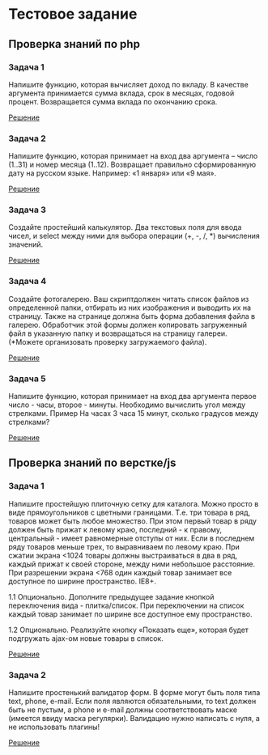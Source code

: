 # Тестовое задание 
## Проверка знаний по php
### Задача 1
Напишите функцию, которая вычисляет доход по вкладу. В качестве аргумента принимается сумма вклада, срок в месяцах, годовой процент. Возвращается сумма вклада по окончанию срока. 

[Решение](https://github.com/Snezinka/test-task-sozdavatel/tree/main/php/Deposit_income)
### Задача 2 
Напишите функцию, которая принимает на вход два аргумента – число (1..31) и номер месяца (1..12). Возвращает правильно сформированную дату на русском языке. Например: «1 января» или «9 мая».

[Решение](https://github.com/Snezinka/test-task-sozdavatel/tree/main/php/Working_with_date)
### Задача 3 
Создайте простейший калькулятор. Два текстовых поля для ввода чисел, и select между ними для выбора операции (+, -, /, *) вычисления значений.

[Решение](https://github.com/Snezinka/test-task-sozdavatel/tree/main/php/Calculator)
### Задача 4 
Создайте фотогалерею. Ваш скриптдолжен читать список файлов из определенной папки, отбирать из них изображения и выводить их на страницу. Также на странице должна быть форма добавления файла в галерею. Обработчик этой формы должен копировать загруженный файл в указанную папку и возвращаться на страницу галереи. (*Можете организовать проверку загружаемого файла). 

[Решение](https://github.com/Snezinka/test-task-sozdavatel/tree/main/php/Photo_gallery)
### Задача 5 
Напишите функцию, которая принимает на вход два аргумента первое число - часы, второе - минуты. Необходимо вычислить угол между стрелками. Пример На часах 3 часа 15 минут, сколько градусов между стрелками? 

[Решение](https://github.com/Snezinka/test-task-sozdavatel/tree/main/php/Angle_and_Clock)

## Проверка знаний по верстке/js
### Задача 1
Напишите простейшую плиточную сетку для каталога. Можно просто в виде прямоугольников с цветными границами. Т.е. три товара в ряд, товаров может быть любое множество. При этом первый товар в ряду должен быть прижат к левому краю, последний - к правому, центральный - имеет равномерные отступы от них. Если в последнем ряду товаров меньше трех, то выравниваем по левому краю. При сжатии экрана <1024 товары должны выстраиваться в два в ряд, каждый прижат к своей стороне, между ними небольшое расстояние. При разрешении экрана <768 один каждый товар занимает все доступное по ширине пространство. IE8+. 

1.1 Опционально. Дополните предыдущее задание кнопкой переключения вида - плитка/список. При переключении на список каждый товар занимает по ширине все доступное ему пространство. 

1.2 Опционально. Реализуйте кнопку «Показать еще», которая будет подгружать ajax-ом новые товары в список.

[Решение](https://github.com/Snezinka/test-task-sozdavatel/tree/main/javascript/Catalog_tile_grid)
### Задача 2
Напишите простенький валидатор форм. В форме могут быть поля типа text, phone, e-mail. Если поля являются обязательными, то text должен быть не пустым, а phone и e-mail должны соответствовать маске (имеется ввиду маска регулярки). Валидацию нужно написать с нуля, а не использовать плагины! 

[Решение](https://github.com/Snezinka/test-task-sozdavatel/tree/main/javascript/Form_validator)
